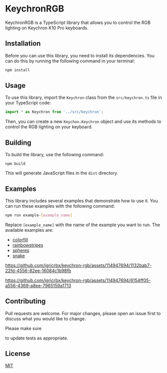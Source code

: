 # KeychronRGB

KeychronRGB is a TypeScript library that allows you to control the RGB lighting on Keychron K10 Pro keyboards.

## Installation

Before you can use this library, you need to install its dependencies. You can do this by running the following command in your terminal:

```sh
npm install
```

## Usage

To use this library, import the ``Keychron`` class from the ``src/keychron.ts`` file in your TypeScript code:

```ts
import * as Keychron from '../src/keychron';
```

Then, you can create a new ``Keychon.Keychron`` object and use its methods to control the RGB lighting on your keyboard.

## Building

To build the library, use the following command:

```
npm build
```

This will generate JavaScript files in the ``dist`` directory.

## Examples

This library includes several examples that demonstrate how to use it. You can run these examples with the following command:

```sh
npm run example-[example_name]
```
Replace ``[example_name]`` with the name of the example you want to run. The available examples are:
- [colorfill](examples/colorfill.ts)
- [rainbowstripes](examples/rainbowstripes.ts)
- [spheres](examples/spheres.ts)
- [snake](examples/snake.ts)

https://github.com/igricrbx/keychron-rgb/assets/114947694/1132bab7-22fd-4556-82ee-16084c1b98fb

https://github.com/igricrbx/keychron-rgb/assets/114947694/6154ff05-a556-4369-a8ee-7965159a1713

## Contributing

Pull requests are welcome. For major changes, please open an issue first to discuss what you would like to change.

Please make sure 

to update tests as appropriate.

## License

[MIT](https://choosealicense.com/licenses/mit/)

